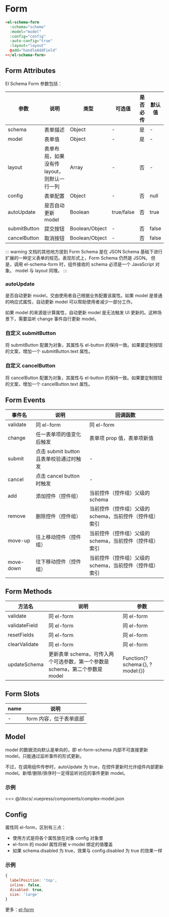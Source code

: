 # Form

```html
<el-schema-form
  :schema="schema"
  :model="model"
  :config="config"
  :auto-config="true"
  :layout="layout"
  @add="handleAddField"
></el-schema-form>
```

## Form Attributes

El Schema Form 参数包括：

| 参数       | 说明                                        | 类型    | 可选值     | 是否必传 | 默认值 |
| ---------- | ------------------------------------------- | ------- | ---------- | -------- | ------ |
| schema     | 表单描述                                    | Object  | -          | 是       | -      |
| model      | 表单值                                      | Object  | -          | 是       | -      |
| layout     | 表单布局，如果没有传 layout，则默认一行一列 | Array   | -          | 否       | -      |
| config     | 表单配置                                    | Object  | -          | 否       | null   |
| autoUpdate | 是否自动更新 model                          | Boolean | true/false | 否       | true  |
| submitButton | 提交按钮                          | Boolean/Object | - | 否       | false  |
| cancelButton | 取消按钮                          | Boolean/Object | - | 否       | false  |


::: warning
文档的其他地方提到 Form Schema 是在 JSON Schema 基础下进行扩展的一种定义表单的规范。表现形式上，Form Schema 仍然是 JSON。
但是，调用 el-schema-form 时，组件接收的 schema 必须是一个 JavaScript 对象。
model 与 layout 同理。
:::

### autoUpdate

是否自动更新 model，交由使用者自己根据业务配置该属性。如果 model 是普通的响应式属性，自动更新 model 可以帮助使用者减少一部分工作。

如果 model 的来源是计算属性，自动更新 model 是无法触发 UI 更新的。这种场景下，需要监听 change 事件自行更新 model。

### 自定义 submitButton

将 submitButton 配置为对象，其属性与 el-button 的保持一致。如果要定制按钮的文案，增加一个 submitButton.text 属性。

### 自定义 cancelButton

将 cancelButton 配置为对象，其属性与 el-button 的保持一致。如果要定制按钮的文案，增加一个 cancelButton.text 属性。


## Form Events

| 事件名          | 说明                     | 回调函数                                                |
| --------------- | ------------------------ | ------------------------------------------------------- |
| validate        | 同 el-form               | 同 el-form                                              |
| change          | 任一表单项的值变化后触发 | 表单项 prop 值，表单项新值                              |
| submit          | 点击 submit button 且表单校验通过时触发 | -                              |
| cancel          | 点击 cancel button 时触发 | -                              |
| add       | 添加控件（控件组）       | 当前控件（控件组）父级的 schema                         |
| remove    | 删除控件（控件组）       | 当前控件（控件组）父级的 schema，当前控件（控件组）索引 |
| move-up   | 往上移动控件（控件组）   | 当前控件（控件组）父级的 schema，当前控件（控件组）索引 |
| move-down | 往下移动控件（控件组）   | 当前控件（控件组）父级的 schema，当前控件（控件组）索引 |

## Form Methods

| 方法名        | 说明                                                         | 参数                            |
| ------------- | ------------------------------------------------------------ | ------------------------------- |
| validate      | 同 el-form                                                   | 同 el-form                      |
| validateField | 同 el-form                                                   | 同 el-form                      |
| resetFields   | 同 el-form                                                   | 同 el-form                      |
| clearValidate | 同 el-form                                                   | 同 el-form                      |
| updateSchema  | 更新表单 schema，可传入两个可选参数，第一个参数是 schema，第二个参数是 model | Function(?schema:{}, ?model:{}) |

## Form Slots

| name | 说明                    |
| ---- | ----------------------- |
| -    | form 内容，位于表单底部 |


## Model

model 的数据流向默认是单向的，即 el-form-schema 内部不可直接更新 model，只能通过监听事件的形式更新。

不过，在调用组件传参时，autoUpdate 为 true，在控件更新时允许组件内部更新 model。新增/删除/排序时一定得监听对应的事件更新 model。

### 示例

<<< @/docs/.vuepress/components/complex-model.json

## Config

属性同 el-form，区别有三点：
- 使用方式是将各个属性放在对象 config 对象里
- el-form 的 model 属性将被 v-model 绑定的值覆盖
- 如果 schema.disabled 为 true，效果与 config.disabled 为 true 的效果一样

### 示例

```javascript
{
  labelPosition: 'top',
  inline: false,
  disabled: true,
  size: 'large'
}
```

更多：[el-form](https://element.eleme.cn/#/zh-CN/component/form)

